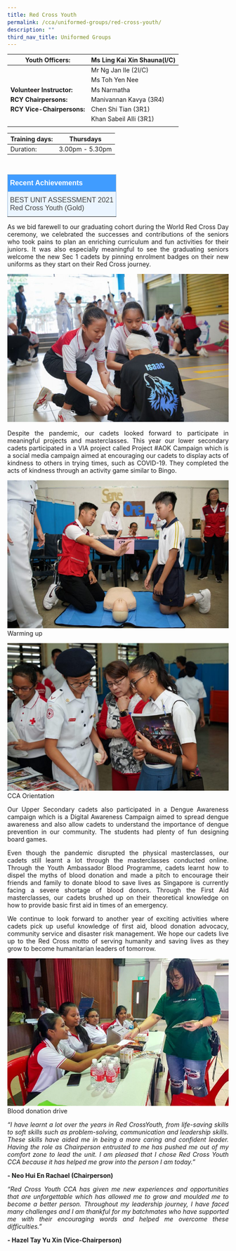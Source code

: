 ```yaml
---
title: Red Cross Youth
permalink: /cca/uniformed-groups/red-cross-youth/
description: ""
third_nav_title: Uniformed Groups
---
```

|  **Youth Officers:** | Ms Ling Kai Xin Shauna(I/C) | 
| -------- | -------- |
|  | Mr Ng Jan Ile (2I/C) |
|  |  Ms Toh Yen Nee |
|**Volunteer Instructor:** | Ms Narmatha |
|**RCY Chairpersons:** |  Manivannan Kavya (3R4) |
|**RCY Vice-Chairpersons:** | Chen Shi Tian  (3R1) |
|  |  Khan Sabeil Alli (3R1) |
|  |  |


| Training days: | Thursdays  |
| - | -|
| Duration: |  3.00pm - 5.30pm |

<br>
<style type="text/css">
.tg  {border-collapse:collapse;border-color:#9ABAD9;border-spacing:0;}
.tg td{background-color:#EBF5FF;border-color:#9ABAD9;border-style:solid;border-width:1px;color:#444;
  font-family:Arial, sans-serif;font-size:14px;overflow:hidden;padding:10px 5px;word-break:normal;}
.tg th{background-color:#409cff;border-color:#9ABAD9;border-style:solid;border-width:1px;color:#fff;
  font-family:Arial, sans-serif;font-size:14px;font-weight:normal;overflow:hidden;padding:10px 5px;word-break:normal;}
.tg .tg-3jrd{border-color:inherit;font-family:"Lucida Sans Unicode", "Lucida Grande", sans-serif !important;font-size:medium;
  text-align:left;vertical-align:top}
</style>
<table class="tg">
<thead>
  <tr>
		<th class="tg-3jrd"><b>Recent Achievements</b><br></th>
  </tr>
</thead>
<tbody>
  <tr>
    <td class="tg-3jrd">BEST UNIT ASSESSMENT 2021
<br>Red Cross Youth (Gold)</td>
  </tr>
</tbody>
</table>


<p style="text-align:justify">As we bid farewell to our graduating cohort during the World Red Cross Day ceremony, we celebrated the successes and contributions of the seniors who took pains to plan an enriching curriculum  and fun activities for their juniors. It was also especially meaningful to see the graduating seniors welcome the new Sec 1 cadets by pinning enrolment badges on their new uniforms as they start on their Red Cross journey.</p>

![Reacting to an emergency](/images/Cca/cca-redcross-02.jpeg)

<p style="text-align:justify">Despite the pandemic, our cadets looked forward to participate in meaningful projects and masterclasses. This year our lower secondary cadets participated in a VIA project called Project #AOK Campaign which is a social media campaign aimed at encouraging our cadets to display acts of kindness to others in trying times, such as COVID-19. They completed the acts of kindness through an activity game similar to Bingo.</p>

![Warming up](/images/Cca/cca-redcross-03.jpeg)
Warming up

![CCA Orientation](/images/Cca/cca-redcross-04.jpeg)
CCA Orientation

<p style="text-align:justify">Our Upper Secondary cadets also participated in a Dengue Awareness campaign which is a Digital Awareness Campaign aimed to spread dengue awareness and also allow cadets to understand the importance of dengue prevention in our community. The students had plenty of fun designing board games.</p>

<p style="text-align:justify">Even though the pandemic disrupted the physical masterclasses, our cadets still learnt a lot through the masterclasses conducted online. Through the Youth Ambassador Blood Programme, cadets learnt how to dispel the myths of blood donation and made a pitch to encourage their friends and family to donate blood to save lives as Singapore is currently facing a severe shortage of blood donors. Through the First Aid masterclasses, our cadets brushed up on their theoretical knowledge on how to provide basic first aid in times of an emergency.</p>

<p style="text-align:justify">We continue to look forward to another year of exciting activities where cadets pick up useful knowledge of first aid, blood donation advocacy, community service and disaster risk management. We hope our cadets live up to the Red Cross motto of serving humanity and saving lives as they grow to become humanitarian leaders of tomorrow.</p>

![Blood donation drive](/images/Cca/cca-redcross-05.jpeg)
Blood donation drive

<p style="text-align:justify; font-style:italic">“I have learnt a lot over the years in Red CrossYouth, from life-saving skills to soft skills such as problem-solving, communication and leadership skills. These skills have aided me in being a more caring and confident leader. Having the role as Chairperson entrusted to me has pushed me out of my comfort zone to lead the unit. I am pleased that I chose Red Cross Youth CCA because it has helped me grow into the person I am today.”</p>

**- Neo Hui En Rachael (Chairperson)**

 

<p style="text-align:justify; font-style:italic">“Red Cross Youth CCA has given me new experiences and opportunities that are unforgettable which has allowed me to grow and moulded me to become a better person. Throughout my leadership journey, I have faced many challenges and I am thankful for my batchmates who have supported me with their encouraging words and helped me overcome these difficulties.”</p>

**- Hazel Tay Yu Xin (Vice-Chairperson)**